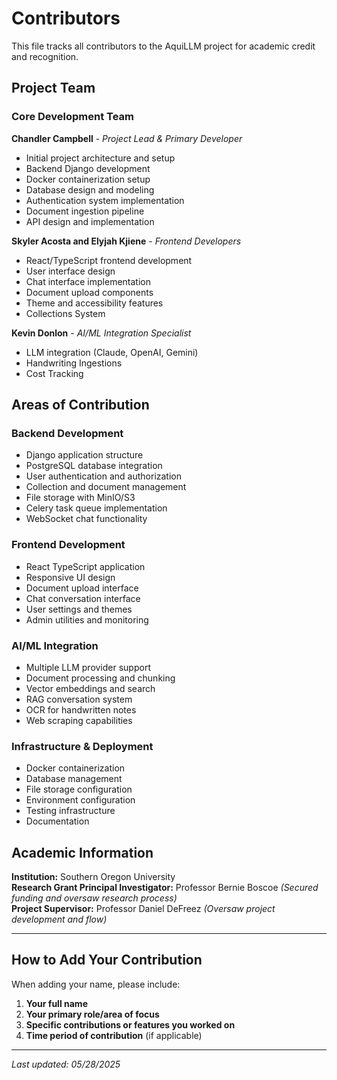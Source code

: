 # Contributors

This file tracks all contributors to the AquiLLM project for academic credit and recognition.

## Project Team

### Core Development Team

**Chandler Campbell** - *Project Lead & Primary Developer*
- Initial project architecture and setup
- Backend Django development
- Docker containerization setup
- Database design and modeling
- Authentication system implementation
- Document ingestion pipeline
- API design and implementation

**Skyler Acosta and Elyjah Kjiene** - *Frontend Developers*
- React/TypeScript frontend development
- User interface design
- Chat interface implementation
- Document upload components
- Theme and accessibility features
- Collections System

**Kevin Donlon** - *AI/ML Integration Specialist*
- LLM integration (Claude, OpenAI, Gemini)
- Handwriting Ingestions
- Cost Tracking

## Areas of Contribution

### Backend Development
- Django application structure
- PostgreSQL database integration
- User authentication and authorization
- Collection and document management
- File storage with MinIO/S3
- Celery task queue implementation
- WebSocket chat functionality

### Frontend Development
- React TypeScript application
- Responsive UI design
- Document upload interface
- Chat conversation interface
- User settings and themes
- Admin utilities and monitoring

### AI/ML Integration
- Multiple LLM provider support
- Document processing and chunking
- Vector embeddings and search
- RAG conversation system
- OCR for handwritten notes
- Web scraping capabilities

### Infrastructure & Deployment
- Docker containerization
- Database management
- File storage configuration
- Environment configuration
- Testing infrastructure
- Documentation

## Academic Information

**Institution:** Southern Oregon University  
**Research Grant Principal Investigator:** Professor Bernie Boscoe *(Secured funding and oversaw research process)*  
**Project Supervisor:** Professor Daniel DeFreez *(Oversaw project development and flow)*  

---

## How to Add Your Contribution

When adding your name, please include:
1. **Your full name**
2. **Your primary role/area of focus**
3. **Specific contributions or features you worked on**
4. **Time period of contribution** (if applicable)

---

*Last updated: 05/28/2025* 
